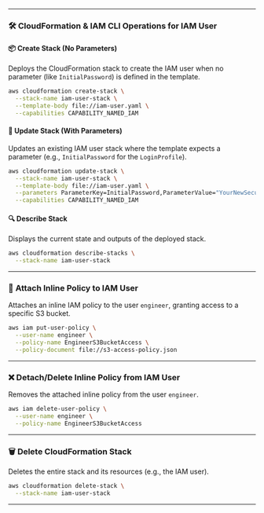 

---

### 🛠️ **CloudFormation & IAM CLI Operations for IAM User**

#### 📦 Create Stack (No Parameters)

Deploys the CloudFormation stack to create the IAM user when no parameter (like `InitialPassword`) is defined in the template.

```bash
aws cloudformation create-stack \
  --stack-name iam-user-stack \
  --template-body file://iam-user.yaml \
  --capabilities CAPABILITY_NAMED_IAM
```

#### 🔄 Update Stack (With Parameters)

Updates an existing IAM user stack where the template expects a parameter (e.g., `InitialPassword` for the `LoginProfile`).

```bash
aws cloudformation update-stack \
  --stack-name iam-user-stack \
  --template-body file://iam-user.yaml \
  --parameters ParameterKey=InitialPassword,ParameterValue="YourNewSecurePassword123!" \
  --capabilities CAPABILITY_NAMED_IAM
```

#### 🔍 Describe Stack

Displays the current state and outputs of the deployed stack.

```bash
aws cloudformation describe-stacks \
  --stack-name iam-user-stack
```

---

### 🔐 **Attach Inline Policy to IAM User**

Attaches an inline IAM policy to the user `engineer`, granting access to a specific S3 bucket.

```bash
aws iam put-user-policy \
  --user-name engineer \
  --policy-name EngineerS3BucketAccess \
  --policy-document file://s3-access-policy.json
```

---

### ❌ **Detach/Delete Inline Policy from IAM User**

Removes the attached inline policy from the user `engineer`.

```bash
aws iam delete-user-policy \
  --user-name engineer \
  --policy-name EngineerS3BucketAccess
```

---

### 🗑️ **Delete CloudFormation Stack**

Deletes the entire stack and its resources (e.g., the IAM user).

```bash
aws cloudformation delete-stack \
  --stack-name iam-user-stack
```

---
